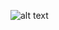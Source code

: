![alt text](https://gist.githubusercontent.com/sinanatra/362cb06277d30eb0245bf818e9330e0d/raw/22fd3cdcac909b20d4eb477a3322d561136bc70b/pattern.svg)
